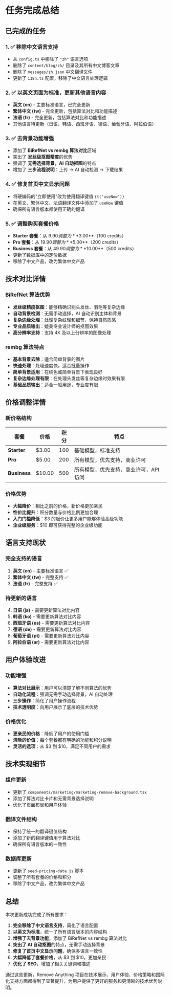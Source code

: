 # 任务完成总结

## 已完成的任务

### 1. ✅ 移除中文语言支持
- 从 `config.ts` 中移除了 `"zh"` 语言选项
- 删除了 `content/blog/zh/` 目录及其所有中文博客文章
- 删除了 `messages/zh.json` 中文翻译文件
- 更新了 `i18n.ts` 配置，移除了中文语言处理逻辑

### 2. ✅ 以英文页面为标准，更新其他语言内容
- **英文 (en)** - 主要标准语言，已完全更新
- **繁体中文 (tw)** - 完全更新，包括算法对比和功能描述
- **法语 (fr)** - 完全更新，包括算法对比和功能描述
- 其他语言待更新（日语、韩语、西班牙语、德语、葡萄牙语、阿拉伯语）

### 3. ✅ 去背景功能增强
- 添加了 **BiRefNet vs rembg 算法对比**区域
- 突出了 **发丝级抠图精度**的优势
- 强调了 **无需选择背景，AI 自动抠图**的特点
- 增加了 **三步流程说明**：上传 → AI 自动检测 → 下载结果

### 4. ✅ 修复首页中文显示问题
- 将硬编码的"立即使用"改为使用翻译键值 `{t("useNow")}`
- 在英文、繁体中文、法语翻译文件中添加了 `useNow` 键值
- 确保所有语言版本都使用正确的翻译

### 5. ✅ 调整购买套餐价格
- **Starter 套餐**：从 $9.90 调整为 **$3.00**（100 credits）
- **Pro 套餐**：从 $19.90 调整为 **$5.00**（200 credits）
- **Business 套餐**：从 $49.90 调整为 **$10.00**（500 credits）
- 更新了数据库中的定价数据
- 移除了中文产品，改为繁体中文产品

## 技术对比详情

### BiRefNet 算法优势
- **发丝级精度抠图**：能够精确识别头发丝、羽毛等复杂边缘
- **自动背景检测**：无需手动选择，AI 自动识别主体和背景
- **复杂边缘处理**：处理复杂纹理和细节，保持自然质感
- **专业品质输出**：媲美专业设计师的抠图效果
- **高分辨率支持**：支持 4K 及以上分辨率的图像处理

### rembg 算法特点
- **基本背景去除**：适合简单背景的图片
- **快速处理**：处理速度快，适合批量操作
- **简单背景适用**：在纯色或简单背景下表现良好
- **复杂边缘处理有限**：在处理头发丝等复杂边缘时效果有限
- **基础品质输出**：适合一般用途，专业度有限

## 价格调整详情

### 新价格结构
| 套餐 | 价格 | 积分 | 特点 |
|------|------|------|------|
| **Starter** | $3.00 | 100 | 基础模型，标准支持 |
| **Pro** | $5.00 | 200 | 所有模型，优先支持，商业许可 |
| **Business** | $10.00 | 500 | 所有模型，优先支持，商业许可，API 访问 |

### 价格优势
- **大幅降价**：相比之前的价格，新价格更加亲民
- **性价比提升**：积分数量与价格比例更加合理
- **入门门槛降低**：$3 的起价让更多用户能够体验高级功能
- **企业级服务**：$10 即可获得完整的企业级功能

## 语言支持现状

### 完全支持的语言
1. **英文 (en)** - 主要标准语言 ✅
2. **繁体中文 (tw)** - 完整支持 ✅
3. **法语 (fr)** - 完整支持 ✅

### 待更新的语言
4. **日语 (ja)** - 需要更新算法对比内容
5. **韩语 (ko)** - 需要更新算法对比内容
6. **西班牙语 (es)** - 需要更新算法对比内容
7. **德语 (de)** - 需要更新算法对比内容
8. **葡萄牙语 (pt)** - 需要更新算法对比内容
9. **阿拉伯语 (ar)** - 需要更新算法对比内容

## 用户体验改进

### 功能增强
- **算法对比展示**：用户可以清楚了解不同算法的优势
- **自动化流程**：强调无需手动选择背景，AI 自动处理
- **三步操作**：简化了用户操作流程
- **技术透明度**：向用户展示了底层的技术优势

### 价格优化
- **更亲民的价格**：降低了用户的使用门槛
- **清晰的价值**：每个套餐都有明确的功能和积分说明
- **灵活的选项**：从 $3 到 $10，满足不同用户的需求

## 技术实现细节

### 组件更新
- 更新了 `components/marketing/marketing-remove-background.tsx`
- 添加了算法对比卡片和无需背景选择说明
- 优化了页面布局和用户体验

### 翻译文件结构
- 保持了统一的翻译键值结构
- 添加了新的翻译键值用于算法对比
- 确保所有语言版本的一致性

### 数据库更新
- 更新了 `seed-pricing-data.js` 脚本
- 调整了所有套餐的价格和积分
- 移除了中文产品，改为繁体中文产品

## 总结

本次更新成功完成了所有要求：

1. **完全移除了中文语言支持**，简化了语言配置
2. **以英文为标准**，统一了所有语言版本的内容结构
3. **增强了去背景功能**，添加了 BiRefNet vs rembg 算法对比
4. **突出了 AI 自动抠图**的特点，无需手动选择背景
5. **修复了首页中文显示问题**，确保多语言一致性
6. **大幅降低了套餐价格**，从 $3 到 $10，更加亲民
7. **优化了 SEO**，增加了相关关键词和描述

通过这些更新，Remove Anything 项目在技术展示、用户体验、价格策略和国际化支持方面都得到了显著提升，为用户提供了更好的服务和更清晰的技术优势说明。
